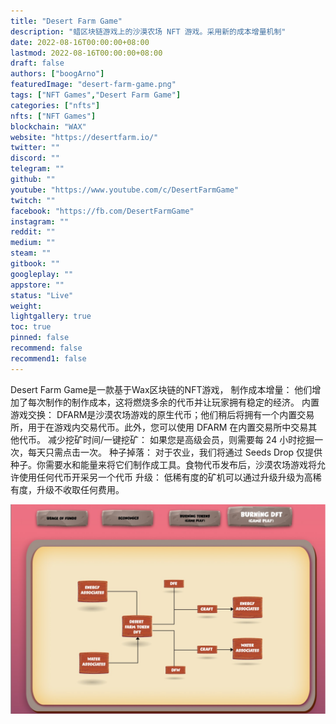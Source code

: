 ```yaml
---
title: "Desert Farm Game"
description: "蜡区块链游戏上的沙漠农场 NFT 游戏。采用新的成本增量机制"
date: 2022-08-16T00:00:00+08:00
lastmod: 2022-08-16T00:00:00+08:00
draft: false
authors: ["boogArno"]
featuredImage: "desert-farm-game.png"
tags: ["NFT Games","Desert Farm Game"]
categories: ["nfts"]
nfts: ["NFT Games"]
blockchain: "WAX"
website: "https://desertfarm.io/"
twitter: ""
discord: ""
telegram: ""
github: ""
youtube: "https://www.youtube.com/c/DesertFarmGame"
twitch: ""
facebook: "https://fb.com/DesertFarmGame"
instagram: ""
reddit: ""
medium: ""
steam: ""
gitbook: ""
googleplay: ""
appstore: ""
status: "Live"
weight: 
lightgallery: true
toc: true
pinned: false
recommend: false
recommend1: false
---
```

Desert Farm Game是一款基于Wax区块链的NFT游戏，
制作成本增量：
他们增加了每次制作的制作成本，这将燃烧多余的代币并让玩家拥有稳定的经济。
内置游戏交换：
DFARM是沙漠农场游戏的原生代币；他们稍后将拥有一个内置交易所，用于在游戏内交易代币。此外，您可以使用 DFARM 在内置交易所中交易其他代币。
减少挖矿时间/一键挖矿：
如果您是高级会员，则需要每 24 小时挖掘一次，每天只需点击一次。
种子掉落：
对于农业，我们将通过 Seeds Drop 仅提供种子。你需要水和能量来将它们制作成工具。食物代币发布后，沙漠农场游戏将允许使用任何代币开采另一个代币
升级：
低稀有度的矿机可以通过升级升级为高稀有度，升级不收取任何费用。

![desertfarmgame-dapp-games-wax-image1_6b39acef046567c36dc3e6e8604af26e](desertfarmgame-dapp-games-wax-image1_6b39acef046567c36dc3e6e8604af26e.png)
